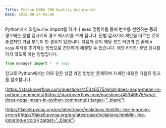 ```yaml
---
Title: Python NOQA (NO Quality Assurance)
Date: 2019-08-24 00:00
---
```



Python에서 와일드카드 import를 하거나 exec 명령어를 통해 변수를 선언하는 등의 경우에는 문법 검사기의 경고 메시지를 보게 됩니다. 문법 검사기의 제안을 따르는 것이 좋겠지만 가끔 부득이 한 경우가 있습니다. 다음과 같이 해당 코드 라인의 맨 끝에 `# noqa` 주석을 추가하는 방법으로 간단하게 해결할 수 있습니다. 해당 라인만 문법 검사를 하지 않도록 하는 방법입니다.

```python
from manager import *  # noqa
```

참고로 Python에서는 이와 같은 싱글 라인 방법만 존재하며 자세한 내용은 다음의 링크를 참조합니다.

[https://stackoverflow.com/questions/45346575/what-does-noqa-mean-in-python-comments](https://stackoverflow.com/questions/45346575/what-does-noqa-mean-in-python-comments){:target="_blank"}

[http://flake8.pycqa.org/en/latest/user/violations.html#in-line-ignoring-errors](http://flake8.pycqa.org/en/latest/user/violations.html#in-line-ignoring-errors){:target="_blank"}
